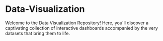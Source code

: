 # Data-Visualization
Welcome to the Data Visualization Repository! Here, you'll discover a captivating collection of interactive dashboards accompanied by the very datasets that bring them to life. 
